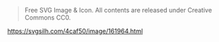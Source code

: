 > Free SVG Image & Icon. All contents are released under Creative Commons CC0.

https://svgsilh.com/4caf50/image/161964.html

